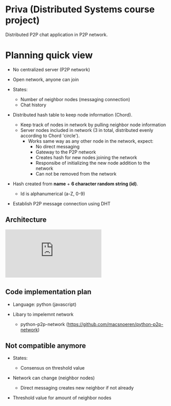 # Priva (Distributed Systems course project)

Distributed P2P chat application in P2P network.

# Planning quick view

- No centralized server (P2P network)

- Open network, anyone can join

- States:
	- Number of neighbor nodes (messaging connection)
	- Chat history

- Distributed hash table to keep node information (Chord). 
	- Keep track of nodes in network by pulling neighbor node information
	- Server nodes included in network (3 in total, distributed evenly according to Chord 'circle').
		- Works same way as any other node in the network, expect:
			- No direct messaging
			- Gateway to the P2P network
			- Creates hash for new nodes joining the network
			- Responsibe of initializing the new node addition to the network
			- Can not be removed from the network
			
- Hash created from **name** + **6 character random string (id)**.
	- Id is alphanumerical (a-Z, 0-9)

- Establish P2P message connection using DHT

## Architecture

![Architecture pic](https://github.com/Distributed-Systeam/priva/blob/documentations/planning/P2P%20network%20architecture.pdf?raw=true)
	

## Code implementation plan

- Language: python (javascript)

- Libary to impelemnt network
	- python-p2p-network (https://github.com/macsnoeren/python-p2p-network)
	
## Not compatible anymore

- States:
	- Consensus on threshold value
	
- Network can change (neighbor nodes)
	- Direct messaging creates new neighbor if not already
	
- Threshold value for amount of neighbor nodes
